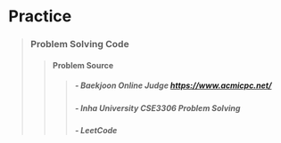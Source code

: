 # Practice
> ### Problem Solving Code
>> #### Problem Source
>>> ##### - Baekjoon Online Judge https://www.acmicpc.net/
>>> ##### - Inha University CSE3306 Problem Solving
>>> ##### - LeetCode
